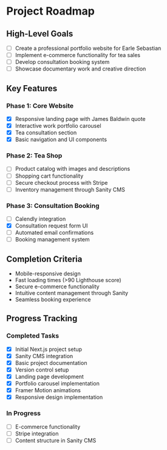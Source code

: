 # Project Roadmap

## High-Level Goals
- [ ] Create a professional portfolio website for Earle Sebastian
- [ ] Implement e-commerce functionality for tea sales
- [ ] Develop consultation booking system
- [ ] Showcase documentary work and creative direction

## Key Features
### Phase 1: Core Website
- [x] Responsive landing page with James Baldwin quote
- [x] Interactive work portfolio carousel
- [x] Tea consultation section
- [x] Basic navigation and UI components

### Phase 2: Tea Shop
- [ ] Product catalog with images and descriptions
- [ ] Shopping cart functionality
- [ ] Secure checkout process with Stripe
- [ ] Inventory management through Sanity CMS

### Phase 3: Consultation Booking
- [ ] Calendly integration
- [x] Consultation request form UI
- [ ] Automated email confirmations
- [ ] Booking management system

## Completion Criteria
- Mobile-responsive design
- Fast loading times (>90 Lighthouse score)
- Secure e-commerce functionality
- Intuitive content management through Sanity
- Seamless booking experience

## Progress Tracking
### Completed Tasks
- [x] Initial Next.js project setup
- [x] Sanity CMS integration
- [x] Basic project documentation
- [x] Version control setup
- [x] Landing page development
- [x] Portfolio carousel implementation
- [x] Framer Motion animations
- [x] Responsive design implementation

### In Progress
- [ ] E-commerce functionality
- [ ] Stripe integration
- [ ] Content structure in Sanity CMS
